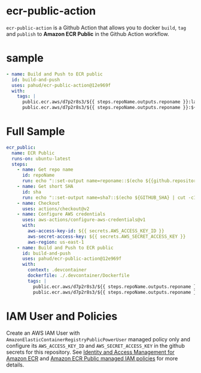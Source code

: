 # ecr-public-action
`ecr-public-action` is a Github Action that allows you to docker `build`, `tag` and `publish` to **Amazon ECR Public** in the Github Action workflow.


# sample

```yaml
- name: Build and Push to ECR public
  id: build-and-push
  uses: pahud/ecr-public-action@12e969f
  with:
    tags: |
      public.ecr.aws/d7p2r8s3/${{ steps.repoName.outputs.reponame }}:latest
      public.ecr.aws/d7p2r8s3/${{ steps.repoName.outputs.reponame }}:${{ steps.sha.outputs.sha7 }}
```

# Full Sample

```yaml
ecr_public:
  name: ECR Public
  runs-on: ubuntu-latest
  steps:
    - name: Get repo name
      id: repoName
      run: echo "::set-output name=reponame::$(echo ${{github.repository}} | cut -d '/' -f 2)"
    - name: Get short SHA
      id: sha
      run: echo "::set-output name=sha7::$(echo ${GITHUB_SHA} | cut -c1-7)"
    - name: Checkout
      uses: actions/checkout@v2
    - name: Configure AWS credentials
      uses: aws-actions/configure-aws-credentials@v1
      with:
        aws-access-key-id: ${{ secrets.AWS_ACCESS_KEY_ID }}
        aws-secret-access-key: ${{ secrets.AWS_SECRET_ACCESS_KEY }}
        aws-region: us-east-1
    - name: Build and Push to ECR public
      id: build-and-push
      uses: pahud/ecr-public-action@12e969f
      with:
        context: .devcontainer
        dockerfile: ./.devcontainer/Dockerfile
        tags: |
          public.ecr.aws/d7p2r8s3/${{ steps.repoName.outputs.reponame }}:latest
          public.ecr.aws/d7p2r8s3/${{ steps.repoName.outputs.reponame }}:${{ steps.sha.outputs.sha7 }}
```


# IAM User and Policies

Create an AWS IAM User with `AmazonElasticContainerRegistryPublicPowerUser` managed policy only and configure its `AWS_ACCESS_KEY_ID` and `AWS_SECRET_ACCESS_KEY` in the github secrets for this repository. See [Identity and Access Management for Amazon ECR](https://docs.aws.amazon.com/AmazonECR/latest/public/security-iam.html) and [Amazon ECR Public managed IAM policies](https://docs.aws.amazon.com/AmazonECR/latest/public/public-ecr-managed-policies.html) for more details.


